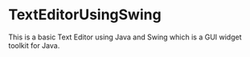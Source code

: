 # TextEditorUsingSwing
This is a basic Text Editor using Java and Swing which is a GUI widget toolkit for Java.
